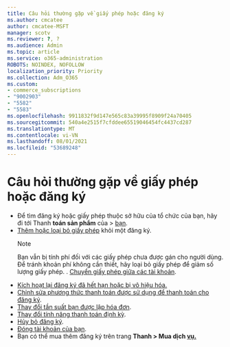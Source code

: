 ```yaml
---
title: Câu hỏi thường gặp về giấy phép hoặc đăng ký
ms.author: cmcatee
author: cmcatee-MSFT
manager: scotv
ms.reviewer: ?, ?
ms.audience: Admin
ms.topic: article
ms.service: o365-administration
ROBOTS: NOINDEX, NOFOLLOW
localization_priority: Priority
ms.collection: Adm_O365
ms.custom:
- commerce_subscriptions
- "9002903"
- "5582"
- "5583"
ms.openlocfilehash: 9911832f9d147e565c83a39995f8909f24a70405
ms.sourcegitcommit: 540a4e2515f7cfddee65519046454fc4437cd287
ms.translationtype: MT
ms.contentlocale: vi-VN
ms.lasthandoff: 08/01/2021
ms.locfileid: "53689248"
---
```

# <a name="license-or-subscription-faq"></a>Câu hỏi thường gặp về giấy phép hoặc đăng ký

- Để tìm đăng ký hoặc giấy phép thuộc sở hữu của tổ chức của bạn, hãy đi tới Thanh **toán sản phẩm** của  >  [bạn](https://go.microsoft.com/fwlink/p/?linkid=842054).
- [Thêm hoặc loại bỏ giấy phép](https://docs.microsoft.com/alchemyinsights/how-to-add-or-reduce-licenses) khỏi một đăng ký.
    > [!NOTE]
    > Bạn vẫn bị tính phí đối với các giấy phép chưa được gán cho người dùng. Để tránh khoản phí không cần thiết, hãy loại bỏ giấy phép để giảm số lượng giấy phép.
. [Chuyển giấy phép giữa các tài khoản](https://docs.microsoft.com/alchemyinsights/transfer-licenses-between-tenants).
- [Kích hoạt lại đăng ký đã hết hạn hoặc bị vô hiệu hóa.](https://go.microsoft.com/fwlink/p/?linkid=2117519)
- [Chỉnh sửa phương thức thanh toán được sử dụng để thanh toán cho đăng ký](https://go.microsoft.com/fwlink/p/?linkid=2117167).
- [Thay đổi tần suất bạn được lập hóa đơn](https://go.microsoft.com/fwlink/p/?linkid=2119112).
- [Thay đổi tính năng thanh toán định kỳ](https://go.microsoft.com/fwlink/p/?linkid=2119216).
- [Hủy bỏ đăng ký](https://go.microsoft.com/fwlink/p/?linkid=2119113).
- [Đóng tài khoản của bạn](https://docs.microsoft.com/alchemyinsights/how-to-close-your-account).
- Bạn có thể mua thêm đăng ký trên trang **Thanh > Mua dịch [vụ.](https://go.microsoft.com/fwlink/p/?linkid=868433)**